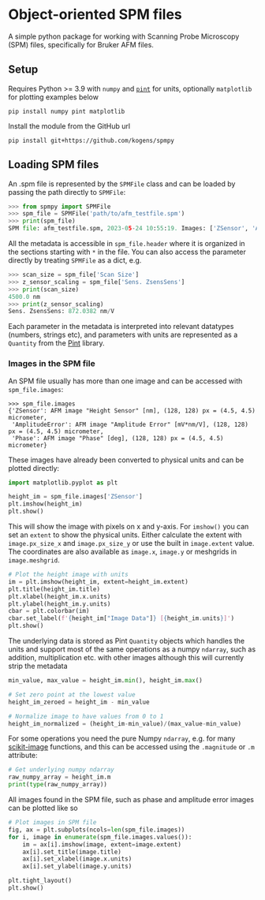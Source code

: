 # Object-oriented SPM files
A simple python package for working with Scanning Probe Microscopy (SPM) files, specifically for Bruker AFM files.

## Setup
Requires Python >= 3.9 with `numpy` and [`pint`](https://pint.readthedocs.io/) for units, 
optionally `matplotlib` for plotting examples below
```
pip install numpy pint matplotlib
```

Install the module from the GitHub url
```
pip install git+https://github.com/kogens/spmpy
```


## Loading SPM files
An .spm file is represented by the `SPMFile` class and can be loaded by passing the path directly to `SPMFile`:

```python
>>> from spmpy import SPMFile
>>> spm_file = SPMFile('path/to/afm_testfile.spm')
>>> print(spm_file)
SPM file: afm_testfile.spm, 2023-05-24 10:55:19. Images: ['ZSensor', 'AmplitudeError', 'Phase']
```


All the metadata is accessible in `spm_file.header` where it is organized in the sections starting with `*` in the 
file. You can also access the parameter directly by treating `SPMFile` as a dict, e.g. 
```python
>>> scan_size = spm_file['Scan Size']
>>> z_sensor_scaling = spm_file['Sens. ZsensSens']
>>> print(scan_size)
4500.0 nm
>>> print(z_sensor_scaling)
Sens. ZsensSens: 872.0382 nm/V
```

Each parameter in the metadata is interpreted into relevant datatypes (numbers, strings etc), 
and parameters with units are represented as a `Quantity` from the [Pint](https://pint.readthedocs.io/) library.


### Images in the SPM file
An SPM file usually has more than one image and can be accessed with `spm_file.images`:
```
>>> spm_file.images
{'ZSensor': AFM image "Height Sensor" [nm], (128, 128) px = (4.5, 4.5) micrometer,
 'AmplitudeError': AFM image "Amplitude Error" [mV*nm/V], (128, 128) px = (4.5, 4.5) micrometer,
 'Phase': AFM image "Phase" [deg], (128, 128) px = (4.5, 4.5) micrometer}
```

These images have already been converted to physical units and  can be plotted directly:
```python
import matplotlib.pyplot as plt

height_im = spm_file.images['ZSensor']
plt.imshow(height_im)
plt.show()
```

This will show the image with pixels on x and y-axis. For `imshow()` you can set an `extent` to show the physical units.
Either calculate the extent with `image.px_size_x` and `image.px_size_y` or use the built in `image.extent` value.
The coordinates are also available as `image.x`, `image.y` or meshgrids in `image.meshgrid`.
```python
# Plot the height image with units
im = plt.imshow(height_im, extent=height_im.extent)
plt.title(height_im.title)
plt.xlabel(height_im.x.units)
plt.ylabel(height_im.y.units)
cbar = plt.colorbar(im)
cbar.set_label(f'{height_im["Image Data"]} [{height_im.units}]')
plt.show()
```

The underlying data is stored as Pint `Quantity` objects which handles the units and support most of the same operations
as a numpy `ndarray`, such as addition, multiplication etc. with other images although this will currently strip the 
metadata
```python
min_value, max_value = height_im.min(), height_im.max()

# Set zero point at the lowest value
height_im_zeroed = height_im - min_value

# Normalize image to have values from 0 to 1
height_im_normalized = (height_im-min_value)/(max_value-min_value)
```

For some operations you need the pure Numpy `ndarray`, e.g. for many [scikit-image](https://scikit-image.org/) functions, and 
this can be accessed using the `.magnitude` or `.m` attribute:
```python
# Get underlying numpy ndarray
raw_numpy_array = height_im.m
print(type(raw_numpy_array))
```


All images found in the SPM file, such as phase and amplitude error images
can be plotted like so
```python
# Plot images in SPM file
fig, ax = plt.subplots(ncols=len(spm_file.images))
for i, image in enumerate(spm_file.images.values()):
    im = ax[i].imshow(image, extent=image.extent)
    ax[i].set_title(image.title)
    ax[i].set_xlabel(image.x.units)
    ax[i].set_ylabel(image.y.units)

plt.tight_layout()
plt.show()
```
